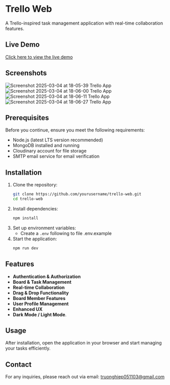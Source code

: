 # Trello Web

A Trello-inspired task management application with real-time collaboration features.

## Live Demo
[Click here to view the live demo](https://trello-web-lac.vercel.app)  


## Screenshots
![Screenshot 2025-03-04 at 18-05-39 Trello App](https://github.com/user-attachments/assets/979edc74-041d-4065-a411-d511cd9f756a)
![Screenshot 2025-03-04 at 18-06-00 Trello App](https://github.com/user-attachments/assets/5321c490-bc10-43d4-955c-fe8cda32c7dd)
![Screenshot 2025-03-04 at 18-06-11 Trello App](https://github.com/user-attachments/assets/6664d1f5-7ac9-40c8-aca6-f07117f5d99b)
![Screenshot 2025-03-04 at 18-06-27 Trello App](https://github.com/user-attachments/assets/e19d4500-df07-4e61-8fc5-3a823ad4caf7)

## Prerequisites
Before you continue, ensure you meet the following requirements:
- Node.js (latest LTS version recommended)
- MongoDB installed and running
- Cloudinary account for file storage
- SMTP email service for email verification

## Installation
1. Clone the repository:
   ```sh
   git clone https://github.com/yourusername/trello-web.git
   cd trello-web
   ```
2. Install dependencies:
   ```sh
   npm install
   ```
3. Set up environment variables:
   - Create a `.env` following to file .env.example
4. Start the application:
   ```sh
   npm run dev
   ```

## Features
- **Authentication & Authorization**
- **Board & Task Management**
- **Real-time Collaboration**
- **Drag & Drop Functionality**
- **Board Member Features**
- **User Profile Management**
- **Enhanced UX**
- **Dark Mode / Light Mode**.

## Usage
After installation, open the application in your browser and start managing your tasks efficiently.


## Contact
For any inquiries, please reach out via email: truonghiep051103@gmail.com


